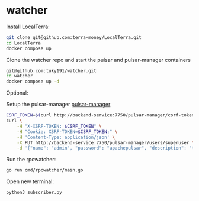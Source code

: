# watcher

Install LocalTerra:

```sh
git clone git@github.com:terra-money/LocalTerra.git
cd LocalTerra
docker compose up
```


Clone the watcher repo and start the pulsar and pulsar-manager containers

```sh
git@github.com:tuky191/watcher.git
cd watcher
docker compose up -d
```

Optional:

Setup the pulsar-manager [pulsar-manager](https://github.com/apache/pulsar-manager) 

```sh
CSRF_TOKEN=$(curl http://backend-service:7750/pulsar-manager/csrf-token)
curl \
    -H "X-XSRF-TOKEN: $CSRF_TOKEN" \
    -H "Cookie: XSRF-TOKEN=$CSRF_TOKEN;" \
    -H 'Content-Type: application/json' \
    -X PUT http://backend-service:7750/pulsar-manager/users/superuser \
    -d '{"name": "admin", "password": "apachepulsar", "description": "test", "email": "username@test.org"}'
```

Run the rpcwatcher:
```sh
go run cmd/rpcwatcher/main.go
```

Open new terminal:

```sh
python3 subscriber.py
```


